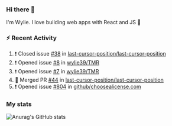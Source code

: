 ### Hi there 👋

I'm Wylie. I love building web apps with React and JS :raised_hands: 


### :zap: Recent Activity

<!--START_SECTION:activity-->
1. ❗️ Closed issue [#38](https://github.com/last-cursor-position/last-cursor-position/issues/38) in [last-cursor-position/last-cursor-position](https://github.com/last-cursor-position/last-cursor-position)
2. ❗️ Opened issue [#8](https://github.com/wylie39/TMR/issues/8) in [wylie39/TMR](https://github.com/wylie39/TMR)
3. ❗️ Opened issue [#7](https://github.com/wylie39/TMR/issues/7) in [wylie39/TMR](https://github.com/wylie39/TMR)
4. 🎉 Merged PR [#44](https://github.com/last-cursor-position/last-cursor-position/pull/44) in [last-cursor-position/last-cursor-position](https://github.com/last-cursor-position/last-cursor-position)
5. ❗️ Opened issue [#804](https://github.com/github/choosealicense.com/issues/804) in [github/choosealicense.com](https://github.com/github/choosealicense.com)
<!--END_SECTION:activity-->

### My stats

![Anurag's GitHub stats](https://github-readme-stats.vercel.app/api?username=wylie39&count_private=true&show_icons=true&theme=vue-dark)



